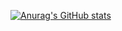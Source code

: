 [![Anurag's GitHub stats](https://github-readme-stats.vercel.app/api?username=streetmarker)](https://github.com/anuraghazra/github-readme-stats)
